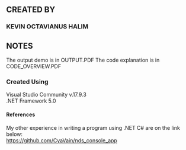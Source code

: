 ## CREATED BY
### KEVIN OCTAVIANUS HALIM

## NOTES
The output demo is in OUTPUT.PDF
The code explanation is in CODE_OVERVIEW.PDF


### Created Using

Visual Studio Community v.17.9.3
<br>
.NET Framework 5.0

#### References
My other experience in writing a program using .NET C# are on the link below:
<br>
https://github.com/CyaVain/nds_console_app
